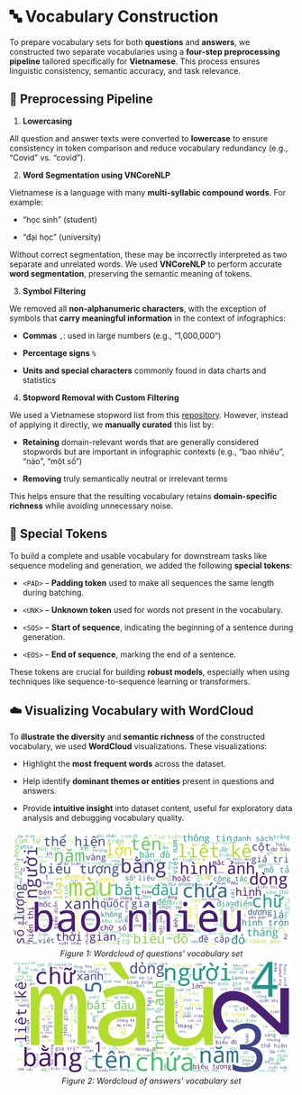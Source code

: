 # 🔤 Vocabulary Construction

To prepare vocabulary sets for both **questions** and **answers**, we constructed two separate vocabularies using a **four-step preprocessing pipeline** tailored specifically for **Vietnamese**. This process ensures linguistic consistency, semantic accuracy, and task relevance.

## 🧹 Preprocessing Pipeline

1. **Lowercasing**

All question and answer texts were converted to **lowercase** to ensure consistency in token comparison and reduce vocabulary redundancy (e.g., “Covid” vs. “covid”).

2. **Word Segmentation using VNCoreNLP**

Vietnamese is a language with many **multi-syllabic compound words**. For example:

+ “học sinh” (student)

+ “đại học” (university)

Without correct segmentation, these may be incorrectly interpreted as two separate and unrelated words. We used **VNCoreNLP**  to perform accurate **word segmentation**, preserving the semantic meaning of tokens.

3. **Symbol Filtering**

We removed all **non-alphanumeric characters**, with the exception of symbols that **carry meaningful information** in the context of infographics:

- **Commas** `,`: used in large numbers (e.g., “1,000,000”)

- **Percentage signs** `%`

- **Units and special characters** commonly found in data charts and statistics

4. **Stopword Removal with Custom Filtering**

We used a Vietnamese stopword list from this [repository](https://github.com/stopwords/vietnamese-stopwords). However, instead of applying it directly, we **manually curated** this list by:

- **Retaining** domain-relevant words that are generally considered stopwords but are important in infographic contexts (e.g., “bao nhiêu”, “nào”, “một số”)

- **Removing** truly semantically neutral or irrelevant terms

This helps ensure that the resulting vocabulary retains **domain-specific richness** while avoiding unnecessary noise.

## 🔖 Special Tokens

To build a complete and usable vocabulary for downstream tasks like sequence modeling and generation, we added the following **special tokens**:

+ `<PAD>` – **Padding token** used to make all sequences the same length during batching.

+ `<UNK>` – **Unknown token** used for words not present in the vocabulary.

+ `<SOS>` – **Start of sequence**, indicating the beginning of a sentence during generation.

+ `<EOS>` – **End of sequence**, marking the end of a sentence.

These tokens are crucial for building **robust models**, especially when using techniques like sequence-to-sequence learning or transformers.

## ☁️ Visualizing Vocabulary with WordCloud

To **illustrate the diversity** and **semantic richness** of the constructed vocabulary, we used **WordCloud** visualizations. These visualizations:

- Highlight the **most frequent words** across the dataset.

- Help identify **dominant themes or entities** present in questions and answers.

- Provide **intuitive insight** into dataset content, useful for exploratory data analysis and debugging vocabulary quality.

<div align="center" style="text-align: center;">
    <img src="../../../assets/Vocab/vocab_ques.png" alt="Question Vocab" style="display: block; margin: auto;" width="800">
    <div style="font-style: italic;">Figure 1: Wordcloud of questions' vocabulary set</div>
</div>

<div align="center" style="text-align: center;">
    <img src="../../../assets/Vocab/vocab_ans.png" alt="Answer Vocab" style="display: block; margin: auto;" width="800">
    <div style="font-style: italic;">Figure 2: Wordcloud of answers' vocabulary set</div>
</div>
